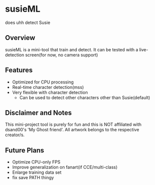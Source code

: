 # susieML
does uhh detect Susie

## Overview
susieML is a mini-tool that train and detect.
It can be tested with a live-detection screen(for now, no camera support)

## Features
- Optimized for CPU processing
- Real-time character detection(mss)
- Very flexible with character detection
   - Can be used to detect other characters other than Susie(default)

## Disclaimer and Notes
This mini-project tool is purely for fun and this is NOT affiliated with dsand00's 'My Ghost friend'.
All artwork belongs to the respective creator/s.

## Future Plans
- Optimize CPU-only FPS
- Improve generalization on fanart(if CCE/multi-class)
- Enlarge training data set
- fix save PATH thingy

